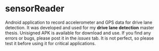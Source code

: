 # sensorReader
Android application to record accelerometer and GPS data for drive lane detection. It was developed and used for my **drive lane detection** master thesis. Unisigned APK is available for download and use. If you find any errors or bugs, please post it in the *issues* tab. It is not perfect, so please test it before using it for critical applications.
